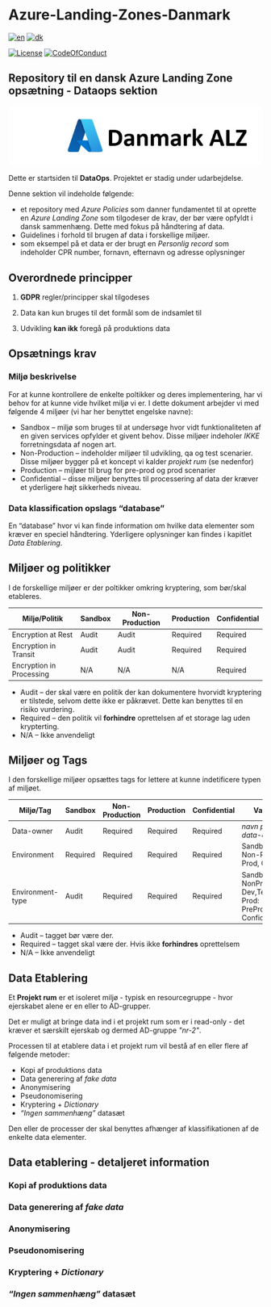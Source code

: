 <!-- spell-checker:locale en,da-DK -->
# Azure-Landing-Zones-Danmark

[![en](https://img.shields.io/badge/lang-en-red.svg)](README.md)
[![dk](https://img.shields.io/badge/lang-da--dk-green.svg)](README.da-dk.md)

[![License](https://img.shields.io/badge/License-MIT-green)](https://github.com/Azure-Landing-Zones-Danmark/Azure-Landing-Zones-Danmark/blob/main/LICENSE)
[![CodeOfConduct](https://img.shields.io/badge/Code--of--conduct-MS--Open--Source-red)](https://github.com/Azure-Landing-Zones-Danmark/Azure-Landing-Zones-Danmark/blob/main/CODE-OF-CONDUCT.md)

## Repository til en dansk Azure Landing Zone opsætning - **Dataops sektion**

![Heading](docs/images/azure-danmark-alz.jpg)

Dette er startsiden til **DataOps**. Projektet er stadig under udarbejdelse.

Denne sektion vil indeholde følgende:

- et repository med *Azure Policies* som danner fundamentet til at oprette en *Azure Landing Zone* som tilgodeser de krav, der bør være opfyldt i dansk sammenhæng. Dette med fokus på håndtering af data.
- Guidelines i forhold til brugen af data i forskellige miljøer.
- som eksempel på et data er der brugt en *Personlig record* som indeholder CPR number, fornavn, efternavn og adresse oplysninger

## Overordnede principper

1. **GDPR** regler/principper skal tilgodeses

1. Data kan kun bruges til det formål som de indsamlet til

1. Udvikling **kan ikk** foregå på produktions data



## Opsætnings krav

### Miljø beskrivelse

For at kunne kontrollere de enkelte poltikker og deres implementering, har vi behov for at kunne vide hvilket miljø vi er.
I dette dokument arbejder vi med følgende 4 miljøer (vi har her benyttet engelske navne):

- Sandbox – miljø som bruges til at undersøge hvor vidt funktionaliteten af en given services opfylder et givent behov.
  Disse miljøer indeholer *IKKE* forretningsdata af nogen art.
- Non-Production – indeholder miljøer til udvikling, qa og test scenarier. Disse miljøer bygger på et koncept vi kalder *projekt rum* (se nedenfor)
- Production – mijløer til brug for pre-prod og prod scenarier
- Confidential – disse miljøer benyttes til processering af data der kræver et yderligere højt sikkerheds niveau.

### Data klassification opslags “database”

En “database” hvor vi kan finde information om hvilke data elementer som kræver en speciel håndtering.
Yderligere oplysninger kan findes i kapitlet *Data Etablering*.

## Miljøer og politikker

I de forskellige miljøer er der poltikker omkring kryptering, som bør/skal etableres.

|Miljø/Politik|Sandbox|Non-Production|Production|Confidential|
|---|---|---|---|---|
|Encryption at Rest|Audit|Audit|Required|Required|
|Encryption in Transit|Audit|Audit|Required|Required|
|Encryption in Processing|N/A|N/A|N/A|Required|

- Audit – der skal være en politik der kan dokumentere hvorvidt kryptering er tilstede, selvom dette ikke er påkrævet. Dette kan benyttes til en risiko vurdering.
- Required – den politik vil **forhindre** oprettelsen af et storage lag uden krypterting.
- N/A – Ikke anvendeligt

## Miljøer og Tags ##

I den forskellige miljøer opsættes tags for lettere at kunne indetificere typen af miljøet.

|Miljø/Tag|Sandbox|Non-Production|Production|Confidential|Values|
|---|---|---|---|---|---|
|Data-owner|Audit|Required|Required|Required|*navn på data-ejer*|
|Environment|Required|Required|Required|Required|Sandbox, Non-Prod, Prod, Conf|
|Environment-type|Audit|Required|Required|Required|Sandbox/ NonProd: Dev,Test,QA / Prod: PreProd,Prod/ Confidential|

- Audit – tagget bør være der.
- Required – tagget skal være der. Hvis ikke **forhindres** oprettelsem
- N/A – Ikke anvendeligt

## Data Etablering ##

Et **Projekt rum** er et isoleret miljø - typisk en resourcegruppe - hvor ejerskabet alene er en eller to AD-grupper.

Det er muligt at bringe data ind i et projekt rum som er i read-only - det kræver et særskilt ejerskab og dermed AD-gruppe *"nr-2"*.

Processen til at etablere data i et projekt rum vil bestå af en eller flere af følgende metoder:

- Kopi af produktions data
- Data generering af *fake data*
- Anonymisering
- Pseudonomisering
- Kryptering + *Dictionary*
- *“Ingen sammenhæng”* datasæt

Den eller de processer der skal benyttes afhænger af klassifikationen af de enkelte data elementer.

## Data etablering - detaljeret information ##

### Kopi af produktions data ###
### Data generering af *fake data* ###
### Anonymisering ###
### Pseudonomisering ###
### Kryptering + *Dictionary* ###
### *“Ingen sammenhæng”* datasæt ###
